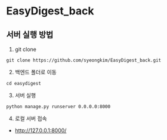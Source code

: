 # EasyDigest_back

## 서버 실행 방법
1. git clone
```
git clone https://github.com/syeongkim/EasyDigest_back.git
```

2. 백엔드 폴더로 이동
```
cd easydigest
```

3. 서버 실행
```
python manage.py runserver 0.0.0.0:8000
```

4. 로컬 서버 접속
- http://127.0.0.1:8000/
